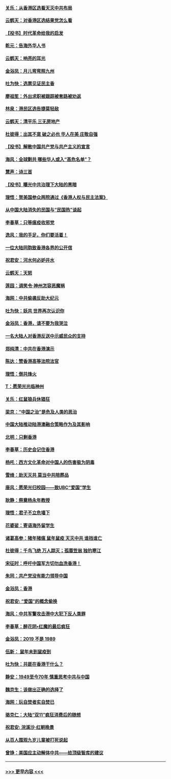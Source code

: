 #### [关乐：从香港区选看天灭中共布局](../pages/nsc993/n11686647.md?t=11281711) 
#### [云鹤天：对香港区选结果党怎么看](../pages/nsc993/n11686216.md?t=11281711) 
#### [【投书】时代革命给我的启发](../pages/nsc993/n11684287.md?t=11281711) 
#### [乾元：告海外华人书](../pages/nsc993/n11684044.md?t=11281711) 
#### [云鹤天：响亮的耳光](../pages/nsc993/n11684254.md?t=11281711) 
#### [金浴凤：月儿弯弯照九州](../pages/nsc993/n11684231.md?t=11281711) 
#### [吐为快：选票见证民主香](../pages/nsc993/n11684206.md?t=11281711) 
#### [廖祖笙：外出求职被跟踪被套路被劝返](../pages/nsc993/n11683874.md?t=11281711) 
#### [林泉：港民区选告捷莫轻敌](../pages/nsc993/n11683930.md?t=11281711) 
#### [云鹤天：清平乐 三无房地产](../pages/nsc993/n11681521.md?t=11281711) 
#### [杜彼得：出其不意 破之必也 华人在美 庄敬自强](../pages/nsc993/n11679554.md?t=11281711) 
#### [【投书】解散中国共产党与共产主义的宣言](../pages/nsc993/n11679177.md?t=11281711) 
#### [海风：全球剿共 哪些华人或入“高危名单”？](../pages/nsc993/n11678617.md?t=11281711) 
#### [慧声：诗三首](../pages/nsc993/n11678848.md?t=11281711) 
#### [【投书】曝光中共治理下大陆的黑暗](../pages/nsc993/n11678674.md?t=11281711) 
#### [理悟：贺美国参众两院通过《香港人权与民主法案》](../pages/nsc993/n11678104.md?t=11281711) 
#### [从中国大陆消失的民国与“民国热”谈起](../pages/nsc993/n11678075.md?t=11281711) 
#### [李春草：只等瘟疫收邪党](../pages/nsc993/n11677308.md?t=11281711) 
#### [逸风：我的手足，你们要活着！](../pages/nsc993/n11676352.md?t=11281711) 
#### [一位大陆同胞致香港各界的公开信](../pages/nsc993/n11675761.md?t=11281711) 
#### [祝君安：河水何必妒井水](../pages/nsc993/n11675746.md?t=11281711) 
#### [云鹤天：天怒](../pages/nsc993/n11675718.md?t=11281711) 
#### [莲园：调笑令‧神州怎容恶魔祸](../pages/nsc993/n11675648.md?t=11281711) 
#### [海网：中共偷袭反助大纪元](../pages/nsc993/n11673515.md?t=11281711) 
#### [吐为快：妖共 世界再次认识你](../pages/nsc993/n11673506.md?t=11281711) 
#### [金浴凤：香港，请不要为我哭泣](../pages/nsc993/n11673248.md?t=11281711) 
#### [一名大陆人对香港反送中示威民众的支持](../pages/nsc993/n11672615.md?t=11281711) 
#### [郑纯清：中共在香港演示](../pages/nsc993/n11670539.md?t=11281711) 
#### [陈达：赞香港高等法院法官](../pages/nsc993/n11669542.md?t=11281711) 
#### [理悟：倒共烽火](../pages/nsc993/n11668844.md?t=11281711) 
#### [T：愿荣光光临神州](../pages/nsc993/n11668421.md?t=11281711) 
#### [关乐：红鼠狼兵休猖狂](../pages/nsc993/n11668378.md?t=11281711) 
#### [梁京：“中国之治”是危及人类的恶治](../pages/nsc993/n11668328.md?t=11281711) 
#### [中国大陆推动陆港澳融合策略作为及其影响](../pages/nsc993/n11668157.md?t=11281711) 
#### [北明：只剩香港](../pages/nsc993/n11668002.md?t=11281711) 
#### [李春草：历史会记住香港](../pages/nsc993/n11667927.md?t=11281711) 
#### [杨吒：西方文化革命对中国人的伤害极为阴毒](../pages/nsc993/n11664521.md?t=11281711) 
#### [雪绮：助天灭共 莫当中共陪葬品](../pages/nsc993/n11662650.md?t=11281711) 
#### [唐风：愿荣光归校园——致UBC“爱国”学生](../pages/nsc993/n11662194.md?t=11281711) 
#### [耿静：祭奠杨永年教授](../pages/nsc993/n11662514.md?t=11281711) 
#### [理悟：君子不立危墙下](../pages/nsc993/n11662172.md?t=11281711) 
#### [花婆娑：寄语海外留学生](../pages/nsc993/n11662121.md?t=11281711) 
#### [诸葛高参：猪年猪瘟 鼠年鼠疫 天灭中共 谁挡谁亡](../pages/nsc993/n11661980.md?t=11281711) 
#### [杜彼得：千鸟飞绝 万人踪灭；孤蓑笠翁 独钓寒江](../pages/nsc993/n11661170.md?t=11281711) 
#### [宋征时：呼吁中国军方切勿血洗香港！](../pages/nsc993/n11415318.md?t=11281711) 
#### [朱同：共产党没有能力领导中国](../pages/nsc993/n11660421.md?t=11281711) 
#### [金浴凤：香港](../pages/nsc993/n11660419.md?t=11281711) 
#### [祝君安: “爱国”的概念偷换](../pages/nsc993/n11659706.md?t=11281711) 
#### [海风：中共军警攻击港中大犯下反人类罪](../pages/nsc993/n11659632.md?t=11281711) 
#### [李春草：醉花阴•红魔的最后疯狂](../pages/nsc993/n11659287.md?t=11281711) 
#### [金浴凤：2019 不是 1989](../pages/nsc993/n11657663.md?t=11281711) 
#### [伍新： 鼠年未到鼠疫到](../pages/nsc993/n11655098.md?t=11281711) 
#### [吐为快：共匪在香港干什么？](../pages/nsc993/n11654891.md?t=11281711) 
#### [静安：1949至今70年 慎重思考中共与中国](../pages/nsc993/n11651244.md?t=11281711) 
#### [魏京生：该做出正确的选择了](../pages/nsc993/n11653084.md?t=11281711) 
#### [海网：玩自焚者实自焚已](../pages/nsc993/n11652423.md?t=11281711) 
#### [骆克仁：大陆“双11”疯狂消费后的随想](../pages/nsc993/n11652305.md?t=11281711) 
#### [祝君安: 浣溪沙·红朝晚景](../pages/nsc993/n11652258.md?t=11281711) 
#### [从百人围观九岁儿童被打死说起](../pages/nsc993/n11651030.md?t=11281711) 
#### [曾铮：美国应主动解体中共——给顶级智库的建议](../pages/nsc993/n11649888.md?t=11281711) 

----
#### [ >>> 更早内容 <<< ](../indexes/nsc993-earlier.md)
